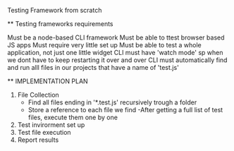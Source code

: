 Testing Framework from scratch

** Testing frameworks requirements

Must be a node-based CLI framework
Must be able to ttest browser based JS apps
Must require very little set up
Must be able to test a whole application, not just one little widget
CLI must have 'watch mode' sp when we dont have to keep restarting it over and over
CLI must automatically find and run alll files in our projects that have a name of 'test.js'


** IMPLEMENTATION PLAN

1. File Collection
	- Find all files ending in '*.test.js' recursively trough a folder
	- Store a reference to each file we find
	-After getting a full list of test files, execute them one by one
2. Test invirorment set up
3. Test file execution
4. Report results
